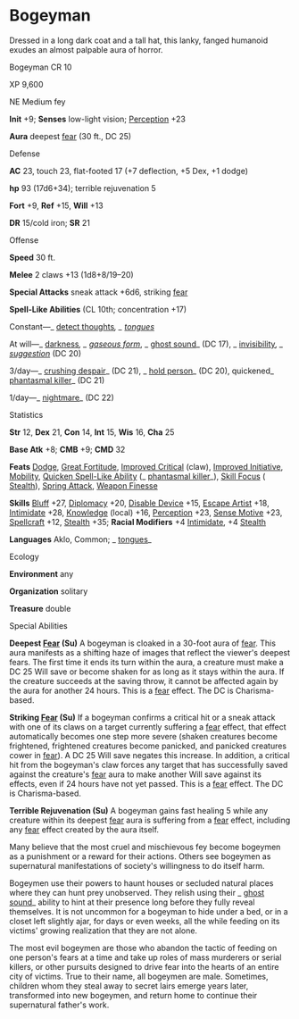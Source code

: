 # Bogeyman

Dressed in a long dark coat and a tall hat, this lanky, fanged humanoid exudes an almost palpable aura of horror.

Bogeyman CR 10

XP 9,600

NE Medium fey

**Init** +9; **Senses** low-light vision; [Perception](skills/perception#_perception) +23

**Aura** deepest [fear](monsters/universalMonsterRules#_fear-(su-or-sp)) (30 ft., DC 25)

Defense

**AC** 23, touch 23, flat-footed 17 (+7 deflection, +5 Dex, +1 dodge)

**hp** 93 (17d6+34); terrible rejuvenation 5

**Fort** +9, **Ref** +15, **Will** +13

**DR** 15/cold iron; **SR** 21

Offense

**Speed** 30 ft.

**Melee** 2 claws +13 (1d8+8/19–20)

**Special Attacks** sneak attack +6d6, striking [fear](monsters/universalMonsterRules#_fear-(su-or-sp))

**Spell-Like Abilities** (CL 10th; concentration +17)

Constant—_ [detect thoughts](spells/detectThoughts#_detect-thoughts)_, _ [tongues](spells/tongues#_tongues)_

At will—_ [darkness](spells/darkness#_darkness)_, _ [gaseous form](spells/gaseousForm#_gaseous-form)_, _ [ghost sound](spells/ghostSound#_ghost-sound)_ (DC 17), _ [invisibility](spells/invisibility#_invisibility)_, _ [suggestion](spells/suggestion#_suggestion)_ (DC 20)

3/day—_ [crushing despair](spells/crushingDespair#_crushing-despair)_ (DC 21), _ [hold person](spells/holdPerson#_hold-person)_ (DC 20), quickened_ [phantasmal killer](spells/phantasmalKiller#_phantasmal-killer)_ (DC 21)

1/day—_ [nightmare](spells/nightmare#_nightmare)_ (DC 22)

Statistics

**Str** 12, **Dex** 21, **Con** 14, **Int** 15, **Wis** 16, **Cha** 25

**Base Atk** +8; **CMB** +9; **CMD** 32

**Feats** [Dodge](feats#_dodge), [Great Fortitude](feats#_great-fortitude), [Improved Critical](feats#_improved-critical) (claw), [Improved Initiative](feats#_improved-initiative), [Mobility](feats#_mobility), [Quicken Spell-Like Ability](monsters/monsterFeats#_quicken-spell-like-ability) (_ [phantasmal killer](spells/phantasmalKiller#_phantasmal-killer)_), [Skill Focus](feats#_skill-focus) ( [Stealth](skills/stealth#_stealth)), [Spring Attack](feats#_spring-attack), [Weapon Finesse](feats#_weapon-finesse)

**Skills** [Bluff](skills/bluff#_bluff) +27, [Diplomacy](skills/diplomacy#_diplomacy) +20, [Disable Device](skills/disableDevice#_disable-device) +15, [Escape Artist](skills/escapeArtist#_escape-artist) +18, [Intimidate](skills/intimidate#_intimidate) +28, [Knowledge](skills/knowledge#_knowledge) (local) +16, [Perception](skills/perception#_perception) +23, [Sense Motive](skills/senseMotive#_sense-motive) +23, [Spellcraft](skills/spellcraft#_spellcraft) +12, [Stealth](skills/stealth#_stealth) +35; **Racial Modifiers** +4 [Intimidate](skills/intimidate#_intimidate), +4 [Stealth](skills/stealth#_stealth)

**Languages** Aklo, Common; _ [tongues](spells/tongues#_tongues)_

Ecology

**Environment** any

**Organization** solitary

**Treasure** double

Special Abilities

**Deepest [Fear](monsters/universalMonsterRules#_fear-(su-or-sp)) (Su)** A bogeyman is cloaked in a 30-foot aura of [fear](monsters/universalMonsterRules#_fear-(su-or-sp)). This aura manifests as a shifting haze of images that reflect the viewer's deepest fears. The first time it ends its turn within the aura, a creature must make a DC 25 Will save or become shaken for as long as it stays within the aura. If the creature succeeds at the saving throw, it cannot be affected again by the aura for another 24 hours. This is a [fear](monsters/universalMonsterRules#_fear-(su-or-sp)) effect. The DC is Charisma-based.

**Striking [Fear](monsters/universalMonsterRules#_fear-(su-or-sp)) (Su)** If a bogeyman confirms a critical hit or a sneak attack with one of its claws on a target currently suffering a [fear](monsters/universalMonsterRules#_fear-(su-or-sp)) effect, that effect automatically becomes one step more severe (shaken creatures become frightened, frightened creatures become panicked, and panicked creatures cower in [fear](monsters/universalMonsterRules#_fear-(su-or-sp))). A DC 25 Will save negates this increase. In addition, a critical hit from the bogeyman's claw forces any target that has successfully saved against the creature's [fear](monsters/universalMonsterRules#_fear-(su-or-sp)) aura to make another Will save against its effects, even if 24 hours have not yet passed. This is a [fear](monsters/universalMonsterRules#_fear-(su-or-sp)) effect. The DC is Charisma-based.

**Terrible Rejuvenation (Su)** A bogeyman gains fast healing 5 while any creature within its deepest [fear](monsters/universalMonsterRules#_fear-(su-or-sp)) aura is suffering from a [fear](monsters/universalMonsterRules#_fear-(su-or-sp)) effect, including any [fear](monsters/universalMonsterRules#_fear-(su-or-sp)) effect created by the aura itself.

Many believe that the most cruel and mischievous fey become bogeymen as a punishment or a reward for their actions. Others see bogeymen as supernatural manifestations of society's willingness to do itself harm.

Bogeymen use their powers to haunt houses or secluded natural places where they can hunt prey unobserved. They relish using their _ [ghost sound](spells/ghostSound#_ghost-sound)_ ability to hint at their presence long before they fully reveal themselves. It is not uncommon for a bogeyman to hide under a bed, or in a closet left slightly ajar, for days or even weeks, all the while feeding on its victims' growing realization that they are not alone.

The most evil bogeymen are those who abandon the tactic of feeding on one person's fears at a time and take up roles of mass murderers or serial killers, or other pursuits designed to drive fear into the hearts of an entire city of victims. True to their name, all bogeymen are male. Sometimes, children whom they steal away to secret lairs emerge years later, transformed into new bogeymen, and return home to continue their supernatural father's work.

